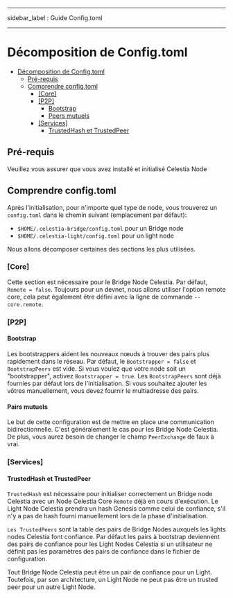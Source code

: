 - - -
sidebar_label : Guide Config.toml
- - -

# Décomposition de Config.toml

- [Décomposition de Config.toml](#configtoml-breakdown)
  - [Pré-requis](#pre-requisites)
  - [Comprendre config.toml](#understanding-configtoml)
    - [[Core]](#core)
    - [[P2P]](#p2p)
      - [Bootstrap](#bootstrap)
      - [Peers mutuels](#mutual-peers)
    - [[Services]](#services)
      - [TrustedHash et TrustedPeer](#trustedhash-and-trustedpeer)

## Pré-requis

Veuillez vous assurer que vous avez installé et initialisé Celestia Node

## Comprendre config.toml

Après l'initialisation, pour n'importe quel type de node, vous trouverez un `config.toml` dans le chemin suivant (emplacement par défaut):

- `$HOME/.celestia-bridge/config.toml` pour un Bridge node
- `$HOME/.celestia-light/config.toml` pour un light node

Nous allons décomposer certaines des sections les plus utilisées.

### [Core]

Cette section est nécessaire pour le Bridge Node Celestia. Par défaut, `Remote = false`. Toujours pour un devnet, nous allons utiliser l'option remote core, cela peut également être défini avec la ligne de commande `--core.remote`.

### [P2P]

#### Bootstrap

Les bootstrappers aident les nouveaux nœuds à trouver des pairs plus rapidement dans le réseau. Par défaut, le `Bootstrapper = false` et `BootstrapPeers` est vide. Si vous voulez que votre node soit un "bootstrapper", activez `Bootstrapper = true`. Les `BootstrapPeers` sont déjà fournies par défaut lors de l'initialisation. Si vous souhaitez ajouter les vôtres manuellement, vous devez fournir le multiadresse des pairs.

#### Pairs mutuels

Le but de cette configuration est de mettre en place une communication bidirectionnelle. C'est généralement le cas pour les Bridge Node Celestia. De plus, vous aurez besoin de changer le champ `PeerExchange` de faux à vrai.

### [Services]

#### TrustedHash et TrustedPeer

`TrustedHash` est nécessaire pour initialiser correctement un Bridge node Celestia avec un Node Celestia Core `Remote` déjà en cours d'exécution. Le Light Node Celestia prendra un hash Genesis comme celui de confiance, s'il n'y a pas de hash fourni manuellement lors de la phase d'initialisation.

`Les TrustedPeers` sont la table des pairs de Bridge Nodes auxquels les lights nodes Celestia font confiance. Par défaut les pairs à bootstrap deviennent des pairs de confiance pour les Light Nodes Celestia si un utilisateur ne définit pas les paramètres des pairs de confiance dans le fichier de configuration.

Tout Bridge Node Celestia peut être un pair de confiance pour un Light. Toutefois, par son architecture, un Light Node ne peut pas être un trusted peer pour un autre Light Node.
